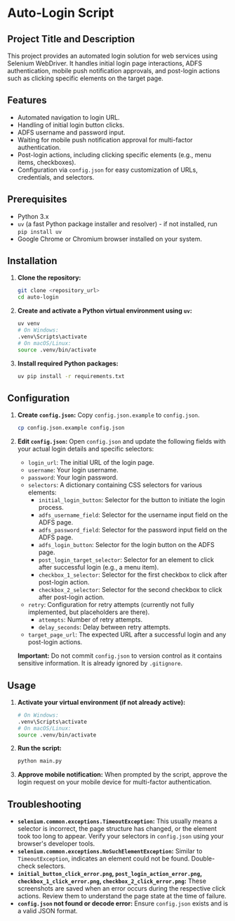 # Auto-Login Script

## Project Title and Description
This project provides an automated login solution for web services using Selenium WebDriver. It handles initial login page interactions, ADFS authentication, mobile push notification approvals, and post-login actions such as clicking specific elements on the target page.

## Features
- Automated navigation to login URL.
- Handling of initial login button clicks.
- ADFS username and password input.
- Waiting for mobile push notification approval for multi-factor authentication.
- Post-login actions, including clicking specific elements (e.g., menu items, checkboxes).
- Configuration via `config.json` for easy customization of URLs, credentials, and selectors.

## Prerequisites
- Python 3.x
- `uv` (a fast Python package installer and resolver) - if not installed, run `pip install uv`
- Google Chrome or Chromium browser installed on your system.

## Installation
1.  **Clone the repository:**
    ```bash
    git clone <repository_url>
    cd auto-login
    ```

2.  **Create and activate a Python virtual environment using `uv`:**
    ```bash
    uv venv
    # On Windows:
    .venv\Scripts\activate
    # On macOS/Linux:
    source .venv/bin/activate
    ```

3.  **Install required Python packages:**
    ```bash
    uv pip install -r requirements.txt
    ```

## Configuration
1.  **Create `config.json`:** Copy `config.json.example` to `config.json`.
    ```bash
    cp config.json.example config.json
    ```

2.  **Edit `config.json`:** Open `config.json` and update the following fields with your actual login details and specific selectors:
    -   `login_url`: The initial URL of the login page.
    -   `username`: Your login username.
    -   `password`: Your login password.
    -   `selectors`: A dictionary containing CSS selectors for various elements:
        -   `initial_login_button`: Selector for the button to initiate the login process.
        -   `adfs_username_field`: Selector for the username input field on the ADFS page.
        -   `adfs_password_field`: Selector for the password input field on the ADFS page.
        -   `adfs_login_button`: Selector for the login button on the ADFS page.
        -   `post_login_target_selector`: Selector for an element to click after successful login (e.g., a menu item).
        -   `checkbox_1_selector`: Selector for the first checkbox to click after post-login action.
        -   `checkbox_2_selector`: Selector for the second checkbox to click after post-login action.
    -   `retry`: Configuration for retry attempts (currently not fully implemented, but placeholders are there).
        -   `attempts`: Number of retry attempts.
        -   `delay_seconds`: Delay between retry attempts.
    -   `target_page_url`: The expected URL after a successful login and any post-login actions.

    **Important:** Do not commit `config.json` to version control as it contains sensitive information. It is already ignored by `.gitignore`.

## Usage
1.  **Activate your virtual environment (if not already active):**
    ```bash
    # On Windows:
    .venv\Scripts\activate
    # On macOS/Linux:
    source .venv/bin/activate
    ```

2.  **Run the script:**
    ```bash
    python main.py
    ```

3.  **Approve mobile notification:** When prompted by the script, approve the login request on your mobile device for multi-factor authentication.

## Troubleshooting
-   **`selenium.common.exceptions.TimeoutException`:** This usually means a selector is incorrect, the page structure has changed, or the element took too long to appear. Verify your selectors in `config.json` using your browser's developer tools.
-   **`selenium.common.exceptions.NoSuchElementException`:** Similar to `TimeoutException`, indicates an element could not be found. Double-check selectors.
-   **`initial_button_click_error.png`, `post_login_action_error.png`, `checkbox_1_click_error.png`, `checkbox_2_click_error.png`:** These screenshots are saved when an error occurs during the respective click actions. Review them to understand the page state at the time of failure.
-   **`config.json` not found or decode error:** Ensure `config.json` exists and is a valid JSON format.
